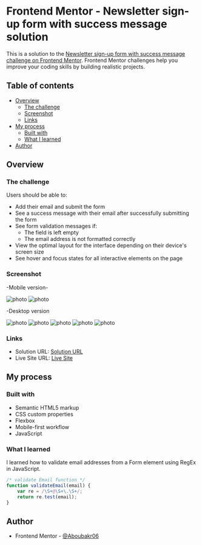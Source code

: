 # Frontend Mentor - Newsletter sign-up form with success message solution

This is a solution to the [Newsletter sign-up form with success message challenge on Frontend Mentor](https://www.frontendmentor.io/challenges/newsletter-signup-form-with-success-message-3FC1AZbNrv). Frontend Mentor challenges help you improve your coding skills by building realistic projects. 

## Table of contents

- [Overview](#overview)
  - [The challenge](#the-challenge)
  - [Screenshot](#screenshot)
  - [Links](#links)
- [My process](#my-process)
  - [Built with](#built-with)
  - [What I learned](#what-i-learned)
- [Author](#author)

## Overview

### The challenge

Users should be able to:

- Add their email and submit the form
- See a success message with their email after successfully submitting the form
- See form validation messages if:
  - The field is left empty
  - The email address is not formatted correctly
- View the optimal layout for the interface depending on their device's screen size
- See hover and focus states for all interactive elements on the page

### Screenshot

-Mobile version-

![photo](./design/mobile-design.jpg)
![photo](./design/mobile-success.jpg)

 -Desktop version

![photo](./design/desktop-design.jpg)
![photo](./design/active-states.jpg)
![photo](./design/error-states.jpg)
![photo](./design/desktop-success.jpg)
![photo](./design/desktop-success-active.jpg)

### Links

- Solution URL: [Solution URL](https://www.frontendmentor.io/solutions/newsletter-sign-up-with-success-message-vUidmICgx1)
- Live Site URL: [Live Site](https://kaleidoscopic-otter-550bb8.netlify.app/)

## My process

### Built with

- Semantic HTML5 markup
- CSS custom properties
- Flexbox
- Mobile-first workflow
- JavaScript

### What I learned

I learned how to validate email addresses from a Form element using RegEx in JavaScript.


```js
/* validate Email function */
function validateEmail(email) {
    var re = /\S+@\S+\.\S+/;
    return re.test(email);
}
```

## Author

- Frontend Mentor - [@Aboubakr06](https://www.frontendmentor.io/profile/Aboubakr06)

